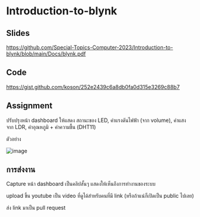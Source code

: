 # Introduction-to-blynk

## Slides


https://github.com/Special-Topics-Computer-2023/Introduction-to-blynk/blob/main/Docs/blynk.pdf

## Code 

https://gist.github.com/koson/252e2439c6a8db0fa0d315e3269c88b7
 

## Assignment

ปรับปรุงหน้า dashboard  ให้แสดง สถานะของ LED, ค่าแรงดันไฟฟ้า (จาก volume), ค่าแสง จาก LDR, ค่าอุณหภูมิ + ค่าความชื้น (DHT11)

ตัวอย่าง

![image](https://github.com/Special-Topics-Computer-2023/Introduction-to-blynk/assets/567256/b46d9d57-93ff-4198-b80e-f5b7a01c3e7b)


## การส่งงาน

Capture หน้า dashboard เป็นคลิปสั้นๆ แสดงให้เห็นถึงการทำงานของระบบ 

upload ขึ้น youtube เป็น video ที่ดูได้สำหรับคนที่มี link (หรือถ้าแน่ก็เปิดเป็น public ไปเลย)

ส่ง link มาเป็น pull request


